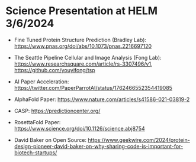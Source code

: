 # Science Presentation at HELM 3/6/2024


* Fine Tuned Protein Structure Prediction (Bradley Lab): https://www.pnas.org/doi/abs/10.1073/pnas.2216697120
* The Seattle Pipeline Cellular and Image Analysis (Fong Lab): https://www.researchsquare.com/article/rs-3307496/v1, https://github.com/youyifong/tsp

* AI Paper Acceleration: https://twitter.com/PaperParrotAI/status/1762466552354419085
* AlphaFold Paper: https://www.nature.com/articles/s41586-021-03819-2
* CASP: https://predictioncenter.org/
* RosettaFold Paper: https://www.science.org/doi/10.1126/science.abj8754
* David Baker on Open Source: https://www.geekwire.com/2024/protein-design-pioneer-david-baker-on-why-sharing-code-is-important-for-biotech-startups/



